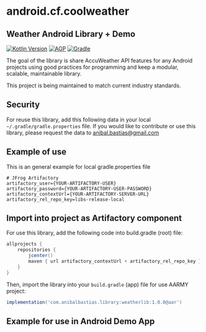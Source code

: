 # android.cf.coolweather
## Weather Android Library + Demo
[![Kotlin Version](https://img.shields.io/badge/Kotlin-1.3.72-blue.svg)](https://kotlinlang.org)
[![AGP](https://img.shields.io/badge/AndroidStudio-4.0.0-blue?style=flat)](https://developer.android.com/studio/releases/gradle-plugin)
[![Gradle](https://img.shields.io/badge/Gradle-5.6.4-blue?style=flat)](https://gradle.org)

The goal of the library is share AccuWeather API features for any Android projects using
good practices for programming and keep a modular, scalable, maintainable library.

This project is being maintained to match current industry standards.

## Security

For reuse this library, add this following data in your local `~/.gradle/gradle.properties` file.
If you would like to contribute or use this library, please request the data to anibal.bastias@gmail.com

## Example of use

This is an general example for local gradle.properties file

```
# JFrog Artifactory
artifactory_user={YOUR-ARTIFACTORY-USER}
artifactory_password={YOUR-ARTIFACTORY-USER-PASSWORD}
artifactory_contextUrl={YOUR-ARTIFACTORY-SERVER-URL}
artifactory_rel_repo_key=libs-release-local
```
## Import into project as Artifactory component

For use this library, add the following code into build.gradle (root) file:

```gradle
allprojects {
    repositories {
        jcenter()
        maven { url artifactory_contextUrl + artifactory_rel_repo_key }
    }
}
```

Then, import the library into your `build.gradle` (app) file for use AARMY project:

```gradle
implementation('com.anibalbastias.library:weatherlib:1.0.0@aar')
```

## Example for use in Android Demo App

